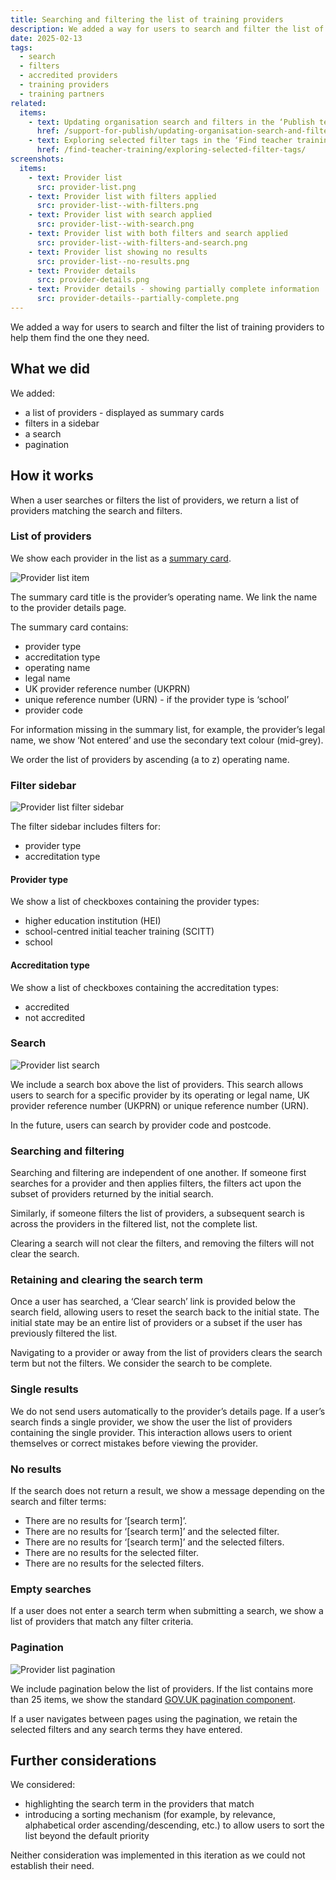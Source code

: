 ```yaml
---
title: Searching and filtering the list of training providers
description: We added a way for users to search and filter the list of training providers
date: 2025-02-13
tags:
  - search
  - filters
  - accredited providers
  - training providers
  - training partners
related:
  items:
    - text: Updating organisation search and filters in the ‘Publish teacher training courses’ support console
      href: /support-for-publish/updating-organisation-search-and-filters/
    - text: Exploring selected filter tags in the ‘Find teacher training courses’ service
      href: /find-teacher-training/exploring-selected-filter-tags/
screenshots:
  items:
    - text: Provider list
      src: provider-list.png
    - text: Provider list with filters applied
      src: provider-list--with-filters.png
    - text: Provider list with search applied
      src: provider-list--with-search.png
    - text: Provider list with both filters and search applied
      src: provider-list--with-filters-and-search.png
    - text: Provider list showing no results
      src: provider-list--no-results.png
    - text: Provider details
      src: provider-details.png
    - text: Provider details - showing partially complete information
      src: provider-details--partially-complete.png
---
```


We added a way for users to search and filter the list of training providers to help them find the one they need.

## What we did

We added:

- a list of providers - displayed as summary cards
- filters in a sidebar
- a search
- pagination

## How it works

When a user searches or filters the list of providers, we return a list of providers matching the search and filters.

### List of providers

We show each provider in the list as a [summary card](https://design-system.service.gov.uk/components/summary-list/#summary-cards).

![Provider list item](provider-list-item--summary-card.png)

The summary card title is the provider’s operating name. We link the name to the provider details page.

The summary card contains:

- provider type
- accreditation type
- operating name
- legal name
- UK provider reference number (UKPRN)
- unique reference number (URN) - if the provider type is ‘school’
- provider code

For information missing in the summary list, for example, the provider’s legal name, we show ‘Not entered’ and use the secondary text colour (mid-grey).

We order the list of providers by ascending (a to z) operating name.

### Filter sidebar

![Provider list filter sidebar](provider-list--filter-sidebar.png)

The filter sidebar includes filters for:

- provider type
- accreditation type

#### Provider type

We show a list of checkboxes containing the provider types:

- higher education institution (HEI)
- school-centred initial teacher training (SCITT)
- school

#### Accreditation type

We show a list of checkboxes containing the accreditation types:

- accredited
- not accredited

### Search

![Provider list search](provider-list--search.png)

We include a search box above the list of providers. This search allows users to search for a specific provider by its operating or legal name, UK provider reference number (UKPRN) or unique reference number (URN).

In the future, users can search by provider code and postcode.

### Searching and filtering

Searching and filtering are independent of one another. If someone first searches for a provider and then applies filters, the filters act upon the subset of providers returned by the initial search.

Similarly, if someone filters the list of providers, a subsequent search is across the providers in the filtered list, not the complete list.

Clearing a search will not clear the filters, and removing the filters will not clear the search.

### Retaining and clearing the search term

Once a user has searched, a ‘Clear search’ link is provided below the search field, allowing users to reset the search back to the initial state. The initial state may be an entire list of providers or a subset if the user has previously filtered the list.

Navigating to a provider or away from the list of providers clears the search term but not the filters. We consider the search to be complete.

### Single results

We do not send users automatically to the provider’s details page. If a user’s search finds a single provider, we show the user the list of providers containing the single provider. This interaction allows users to orient themselves or correct mistakes before viewing the provider.

### No results

If the search does not return a result, we show a message depending on the search and filter terms:

- There are no results for ‘[search term]’.
- There are no results for ‘[search term]’ and the selected filter.
- There are no results for ‘[search term]’ and the selected filters.
- There are no results for the selected filter.
- There are no results for the selected filters.

### Empty searches

If a user does not enter a search term when submitting a search, we show a list of providers that match any filter criteria.

### Pagination

![Provider list pagination](provider-list--pagination.png)

We include pagination below the list of providers. If the list contains more than 25 items, we show the standard [GOV.UK pagination component](https://design-system.service.gov.uk/components/pagination/).

If a user navigates between pages using the pagination, we retain the selected filters and any search terms they have entered.

## Further considerations

We considered:

- highlighting the search term in the providers that match
- introducing a sorting mechanism (for example, by relevance, alphabetical order ascending/descending, etc.) to allow users to sort the list beyond the default priority

Neither consideration was implemented in this iteration as we could not establish their need.
